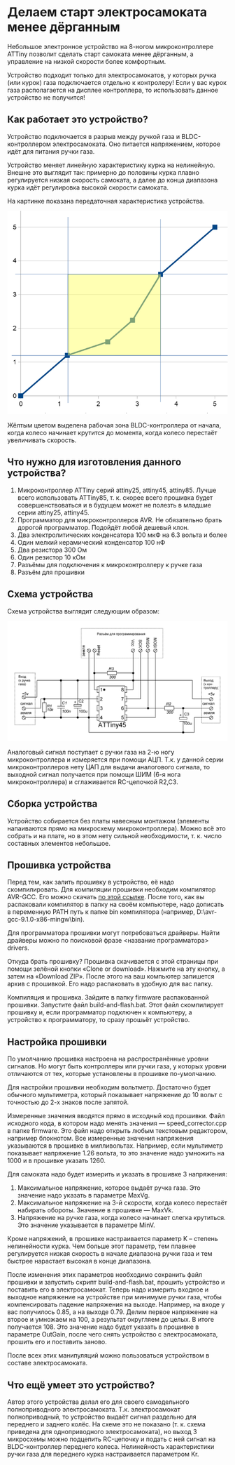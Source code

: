 #  Делаем старт электросамоката менее дёрганным

Небольшое электронное устройство на 8-ногом микроконтроллере ATTiny позволит сделать старт самоката менее дёрганным, а управление на низкой скорости более комфортным.

Устройство подходит только для электросамокатов, у которых ручка (или курок) газа подключается отдельно к контролеру! Если у вас курок газа располагается на дисплее контроллера, то использовать данное устройство не получится!

## Как работает это устройство?
Устройство подключается в разрыв между ручкой газа и BLDC-контроллером электросамоката. Оно питается напряжением, которое идёт для питания ручки газа.

Устройство меняет линейную характеристику курка на нелинейную. Внешне это выглядит так: примерно до половины курка плавно регулируется низкая скорость самоката, а далее до конца диапазона курка идёт регулировка высокой скорости самоката.

На картинке показана передаточная характеристика устройства. 

![Характеристика](/images/gr.png)

Жёлтым цветом выделена рабочая зона BLDC-контроллера от начала, когда колесо начинает крутится до момента, когда колесо перестаёт увеличивать скорость.

## Что нужно для изготовления данного устройства?
1. Микроконтроллер ATTiny серий attiny25, attiny45, attiny85. Лучше всего использовать ATTiny85, т. к. скорее всего прошивка будет совершенствоваться и в будущем может не полезть в младшие серии  attiny25, attiny45.
1. Программатор для микроконтроллеров AVR. Не обязательно брать дорогой программатор. Подойдёт любой дешевый клон.
1. Два электролитических конденсатора 100 мкФ на 6.3 вольта и более
1. Один мелкий керамический конденсатор 100 нФ
1. Два резистора 300 Ом
1. Один резистор 10 кОм
1. Разъёмы для подключения к микроконтроллеру к ручке газа
1. Разъём для прошивки

## Схема устройства
Схема устройства выглядит следующим образом:

![Схема](/images/SpeedCorr.GIF)

Аналоговый сигнал поступает с ручки газа на 2-ю ногу микроконтроллера и измеряется при помощи АЦП. Т.к. у данной серии микроконтроллеров нету ЦАП для выдачи аналогового сигнала, то выходной сигнал получается при помощи ШИМ (6-я нога микроконтроллера) и сглаживается RC-цепочкой R2,C3.

## Сборка устройства
Устройство собирается без платы навесным монтажом (элементы напаиваются прямо на микросхему микроконтроллера). Можно всё это собрать и на плате, но в этом нету сильной необходимости, т. к. число составных элементов небольшое.

## Прошивка устройства
Перед тем, как залить прошивку в устройство, её надо скомпилировать. Для компиляции прошивки необходим компилятор AVR-GCC. Его можно скачать [по этой ссылке](http://blog.zakkemble.net/avr-gcc-builds/). После того, как вы распаковали компилятор в папку на своём компьютере, надо дописать в переменную PATH путь к папке bin компилятора (например, D:\avr-gcc-9.1.0-x86-mingw\bin).

Для программатора прошивки могут потребоваться драйверы. Найти драйверы можно по поисковой фразе <название программатора> drivers.

Откуда брать прошивку? Прошивка скачивается с этой страницы при помощи зелёной кнопки «Clone or download». Нажмите на эту кнопку, а затем на «Download ZIP». После этого на ваш компьютер запишется архив с прошивкой. Его надо распаковать в удобную для вас папку.

Компиляция и прошивка. Зайдите в папку firmware распакованной прошивки. Запустите файл build-and-flash.bat. Этот файл скомпилирует прошивку и, если программатор подключен к компьютеру, а устройство к программатору, то сразу прошьёт устройство.

## Настройка прошивки
По умолчанию прошивка настроена на распространённые уровни сигналов. Но могут быть контроллеры или ручки газа, у которых уровни отличаются от тех, которые установлены в прошивке по-умолчанию.

Для настройки прошивки необходим вольтметр. Достаточно будет обычного мультиметра, который показывает напряжение до 10 вольт с точностью до 2-х знаков после запятой.

Измеренные значения вводятся прямо в исходный код прошивки. Файл исходного кода, в котором надо менять значения — speed_corrector.cpp в папке firmware. Это файл надо открыть любым текстовым редактором, например блокнотом. Все измеренные значения напряжения указываются в прошивке в милливольтах. Например, если мультиметр показывает напряжение 1.26 вольта, то это значение надо умножить на 1000 и в прошивке указать 1260.

Для самоката надо будет измерить и указать в прошивке 3 напряжения:

1. Максимальное напряжение, которое выдаёт ручка газа. Это значение надо указать в параметре MaxVg.
1. Максимальное напряжение на 3-й скорости, когда колесо перестаёт набирать обороты. Значение в прошивке — MaxVk.
1. Напряжение на ручке газа, когда колесо начинает слегка крутиться. Это значение указывается в параметре MinV.

Кроме напряжений, в прошивке настраивается параметр K – степень нелинейности курка. Чем больше этот параметр, тем плавнее регулируется низкая скорость в начале диапазона ручки газа и тем быстрее нарастает высокая в конце диапазона.

После изменения этих параметров необходимо сохранить файл прошивки и запустить скрипт  build-and-flash.bat, прошить устройство и поставить его в электросамокат. Теперь надо измерить входное и выходное напряжение на устройстве при минимуме ручки газа, чтобы компенсировать падение напряжения на выходе. Например, на входе у вас получилось 0.85, а на выходе 0.79. Делим первое напряжение на второе и умножаем на 100, а результат округляем до целых. В итоге получается 108. Это значение надо будет указать в прошивке в параметре OutGain, после чего снять устройство с электросамоката, прошить его и поставить заново.

После всех этих манипуляций можно пользоваться устройством в составе электросамоката.

## Что ещё умеет это устройство?
Автор этого устройства делал его для своего самодельного полноприводного электросамоката. Т.к. электросамокат полноприводный, то устройство выдаёт сигнал раздельно для переднего и заднего колёс. На схеме это не показано (т. к. схема приведена для одноприводного электросамоката), но выход 3 микросхемы можно подцепить RC-цепочку и подать с ней сигнал на BLDC-контроллер переднего колеса. Нелинейность характеристики ручки газа для переднего курка настраивается параметром Kr.